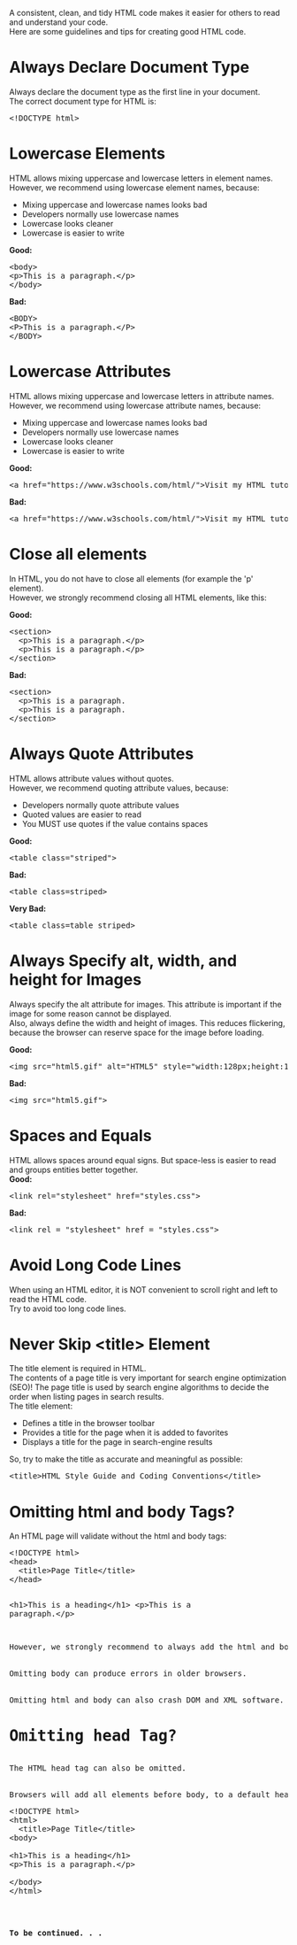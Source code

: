 A consistent, clean, and tidy HTML code makes it easier for others to read and understand your code.
<br>
Here are some guidelines and tips for creating good HTML code.
<h1>Always Declare Document Type</h1>
Always declare the document type as the first line in your document.
<br>
The correct document type for HTML is:
<pre>&lt;!DOCTYPE html&gt;</pre>
<h1>Lowercase Elements</h1>
HTML allows mixing uppercase and lowercase letters in element names.
<br>
However, we recommend using lowercase element names, because:
<ul>
  <li>Mixing uppercase and lowercase names looks bad</li>
  <li>Developers normally use lowercase names</li>
  <li>Lowercase looks cleaner</li>
  <li>Lowercase is easier to write</li>
</ul>
<b>Good:</b>
<pre>
&lt;body&gt;
&lt;p&gt;This is a paragraph.&lt;/p&gt;
&lt;/body&gt;
</pre>
<b>Bad:</b>
<pre>
&lt;BODY&gt;
&lt;P&gt;This is a paragraph.&lt;/P&gt;
&lt;/BODY&gt;
</pre>
<h1>Lowercase Attributes</h1>
HTML allows mixing uppercase and lowercase letters in attribute names.
<br>
However, we recommend using lowercase attribute names, because:
<ul>
  <li>Mixing uppercase and lowercase names looks bad</li>
  <li>Developers normally use lowercase names</li>
  <li>Lowercase looks cleaner</li>
  <li>Lowercase is easier to write</li>
</ul>
<b>Good:</b>
<pre>&lt;a href="https://www.w3schools.com/html/"&gt;Visit my HTML tutorial&lt;/a&gt;</pre>
<b>Bad:</b>
<pre>&lt;a href="https://www.w3schools.com/html/"&gt;Visit my HTML tutorial&lt;/a&gt;</pre>
<h1>Close all elements</h1>
In HTML, you do not have to close all elements (for example the 'p' element).
<br>
However, we strongly recommend closing all HTML elements, like this:
<p></p>
<b>Good:</b>
<pre>
&lt;section&gt;
  &lt;p&gt;This is a paragraph.&lt;/p&gt;
  &lt;p&gt;This is a paragraph.&lt;/p&gt;
&lt;/section&gt;
</pre>
<b>Bad:</b>
<pre>
&lt;section&gt;
  &lt;p&gt;This is a paragraph.
  &lt;p&gt;This is a paragraph.
&lt;/section&gt;
</pre>
<h1>Always Quote Attributes</h1>
HTML allows attribute values without quotes.
<br>
However, we recommend quoting attribute values, because:
<ul>
  <li>Developers normally quote attribute values</li>
  <li>Quoted values are easier to read</li>
  <li>You MUST use quotes if the value contains spaces</li>
</ul>
<b>Good:</b>
<pre>&lt;table class="striped"&gt;</pre>
<b>Bad:</b>
<pre>&lt;table class=striped&gt;</pre>
<b>Very Bad:</b>
<pre>&lt;table class=table striped&gt;</pre>
<h1>Always Specify alt, width, and height for Images</h1>
Always specify the alt attribute for images. This attribute is important if the image for some reason cannot be displayed.
<br>
Also, always define the width and height of images. This reduces flickering, because the browser can reserve space for the image before loading.
<p></p>
<b>Good:</b>
<pre>&lt;img src="html5.gif" alt="HTML5" style="width:128px;height:128px"&gt;</pre>
<b>Bad:</b>
<pre>&lt;img src="html5.gif"&gt;</pre>
<h1>Spaces and Equals</h1>
HTML allows spaces around equal signs. But space-less is easier to read and groups entities better together.
<br>
<b>Good:</b>
<pre>&lt;link rel="stylesheet" href="styles.css"&gt;</pre>
<b>Bad:</b>
<pre>&lt;link rel = "stylesheet" href = "styles.css"&gt;</pre>
<h1>Avoid Long Code Lines</h1>
When using an HTML editor, it is NOT convenient to scroll right and left to read the HTML code.
<br>
Try to avoid too long code lines.
<h1>Never Skip &lt;title&gt; Element</h1>
The title element is required in HTML.
<br>
The contents of a page title is very important for search engine optimization (SEO)! The page title is used by search engine algorithms to decide the order when listing pages in search results.
<br>
The title element:
<ul>
  <li>Defines a title in the browser toolbar</li>
  <li>Provides a title for the page when it is added to favorites</li>
  <li>Displays a title for the page in search-engine results</li>
</ul>
So, try to make the title as accurate and meaningful as possible:
<pre>&lt;title&gt;HTML Style Guide and Coding Conventions&lt;/title&gt;</pre>
<h1>Omitting html and body Tags?</h1>
An HTML page will validate without the html and body tags:
<pre>
&lt;!DOCTYPE html&gt;
&lt;head&gt;
  &lt;title&gt;Page Title&lt;/title&gt;
&lt;/head&gt;

&lt;h1&gt;This is a heading&lt;/h1&gt;
&lt;p&gt;This is a paragraph.&lt;/p&gt;
<pre>
However, we strongly recommend to always add the html and body tags!
<br>
Omitting body can produce errors in older browsers.
<br>
Omitting html and body can also crash DOM and XML software.
<h1>Omitting head Tag?</h1>
The HTML head tag can also be omitted.
<br>
Browsers will add all elements before body, to a default head element.
<pre>
&lt;!DOCTYPE html&gt;
&lt;html&gt;
  &lt;title&gt;Page Title&lt;/title&gt;
&lt;body&gt;

&lt;h1&gt;This is a heading&lt;/h1&gt;
&lt;p&gt;This is a paragraph.&lt;/p&gt;

&lt;/body&gt;
&lt;/html&gt;
</pre>
<b>To be continued. . .</b>
